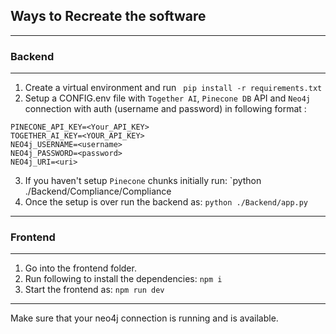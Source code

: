 ## Ways to Recreate the software

---

### Backend

---

1. Create a virtual environment and run
   ` pip install -r requirements.txt`
2. Setup a CONFIG.env file with `Together AI`, `Pinecone DB` API and `Neo4j` connection with auth (username and password) in following format :
 ```
PINECONE_API_KEY=<Your_API_KEY>
TOGETHER_AI_KEY=<YOUR_API_KEY>
NEO4j_USERNAME=<username>
NEO4j_PASSWORD=<password>
NEO4j_URI=<uri>
```
3. If you haven't setup `Pinecone` chunks initially run:
   `python ./Backend/Compliance/Compliance
4. Once the setup is over run the backend as:
   `python ./Backend/app.py`

---

### Frontend

---

1. Go into the frontend folder.
2. Run following to install the dependencies:
   `npm i`
3. Start the frontend as:
   `npm run dev`

---

Make sure that your neo4j connection is running and is available.
